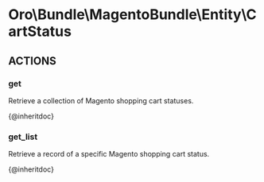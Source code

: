 # Oro\Bundle\MagentoBundle\Entity\CartStatus

## ACTIONS  

### get

Retrieve a collection of Magento shopping cart statuses.

{@inheritdoc}

### get_list

Retrieve a record of a specific Magento shopping cart status.

{@inheritdoc}